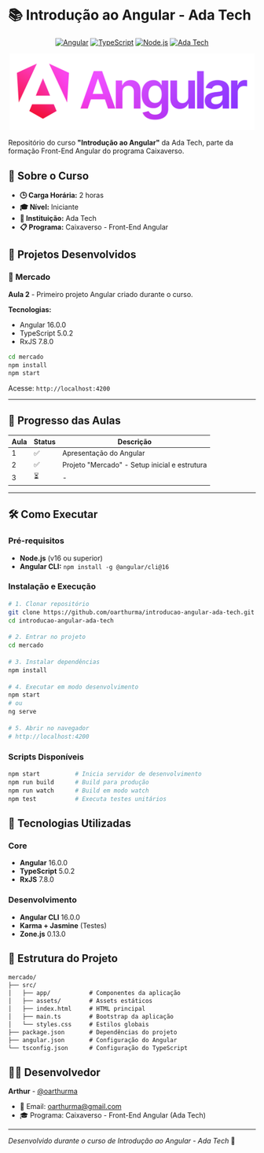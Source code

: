 # 📚 Introdução ao Angular - Ada Tech

<div align="center">
  
  [![Angular](https://img.shields.io/badge/Angular-16.0.0-DD0031?style=for-the-badge&logo=angular&logoColor=white)](https://angular.io/)
  [![TypeScript](https://img.shields.io/badge/TypeScript-5.0.2-007ACC?style=for-the-badge&logo=typescript&logoColor=white)](https://www.typescriptlang.org/)
  [![Node.js](https://img.shields.io/badge/Node.js-18.17.0-339933?style=for-the-badge&logo=node.js&logoColor=white)](https://nodejs.org/)
  [![Ada Tech](https://img.shields.io/badge/Ada%20Tech-8B5CF6?style=for-the-badge)](https://ada.tech/)

  <!-- Logo Angular com gradiente -->
  <img src="/assets/angular_wordmark_gradient.png" width="500" alt="Angular Course Banner">

</div>

Repositório do curso **"Introdução ao Angular"** da Ada Tech, parte da formação Front-End Angular do programa Caixaverso.

## 🎯 Sobre o Curso

- **🕒 Carga Horária:** 2 horas
- **🎓 Nível:** Iniciante
- **🏢 Instituição:** Ada Tech
- **📋 Programa:** Caixaverso - Front-End Angular

## 📂 Projetos Desenvolvidos

### 🛒 Mercado

**Aula 2** - Primeiro projeto Angular criado durante o curso.

**Tecnologias:**

- Angular 16.0.0
- TypeScript 5.0.2
- RxJS 7.8.0

```bash
cd mercado
npm install
npm start
```

Acesse: `http://localhost:4200`

---

## 📝 Progresso das Aulas

| Aula | Status | Descrição                                     |
| ---- | ------ | --------------------------------------------- |
| 1    | ✅     | Apresentação do Angular                       |
| 2    | ✅     | Projeto "Mercado" - Setup inicial e estrutura |
| 3    | ⏳     | -                                             |

---

## 🛠️ Como Executar

### Pré-requisitos

- **Node.js** (v16 ou superior)
- **Angular CLI:** `npm install -g @angular/cli@16`

### Instalação e Execução

```bash
# 1. Clonar repositório
git clone https://github.com/oarthurma/introducao-angular-ada-tech.git
cd introducao-angular-ada-tech

# 2. Entrar no projeto
cd mercado

# 3. Instalar dependências
npm install

# 4. Executar em modo desenvolvimento
npm start
# ou
ng serve

# 5. Abrir no navegador
# http://localhost:4200
```

### Scripts Disponíveis

```bash
npm start          # Inicia servidor de desenvolvimento
npm run build      # Build para produção
npm run watch      # Build em modo watch
npm test           # Executa testes unitários
```

## 🚀 Tecnologias Utilizadas

### Core

- **Angular** 16.0.0
- **TypeScript** 5.0.2
- **RxJS** 7.8.0

### Desenvolvimento

- **Angular CLI** 16.0.0
- **Karma + Jasmine** (Testes)
- **Zone.js** 0.13.0

## 📁 Estrutura do Projeto

```
mercado/
├── src/
│   ├── app/           # Componentes da aplicação
│   ├── assets/        # Assets estáticos
│   ├── index.html     # HTML principal
│   ├── main.ts        # Bootstrap da aplicação
│   └── styles.css     # Estilos globais
├── package.json       # Dependências do projeto
├── angular.json       # Configuração do Angular
└── tsconfig.json      # Configuração do TypeScript
```

## 👨‍💻 Desenvolvedor

**Arthur** - [@oarthurma](https://github.com/oarthurma)

- 📧 Email: [oarthurma@gmail.com](mailto:oarthurma@gmail.com)
- 🎓 Programa: Caixaverso - Front-End Angular (Ada Tech)

---

_Desenvolvido durante o curso de Introdução ao Angular - Ada Tech_ 🚀
